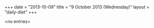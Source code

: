 +++
date = "2013-10-09"
title = "9 October 2013 (Wednesday)"
layout = "daily-diet"
+++


\<no entries\>

